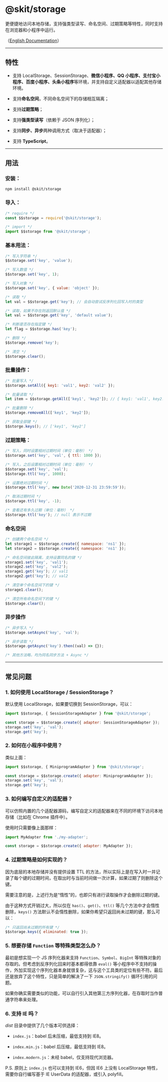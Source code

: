 # @skit/storage

更便捷地访问本地存储，支持强类型读写、命名空间、过期策略等特性，同时支持在浏览器和小程序中运行。

（[English Documentation](./README.md)）

---

## 特性

-   支持 LocalStorage、SessionStorage、**微信小程序、QQ 小程序、支付宝小程序、百度小程序、头条小程序**等环境，并支持自定义适配器以适配其他存储环境。

-   支持**命名空间**，不同命名空间下的存储相互隔离；

-   支持**过期策略**；

-   支持**强类型读写**（依赖于 JSON 序列化）；

-   支持**同步、异步**两种调用方式（取决于适配器）；

-   支持 **TypeScript**。

---

## 用法

### 安装：

```shell
npm install @skit/storage
```

### 导入：

```javascript
/* require */
const $$storage = require('@skit/storage');

/* import */
import $$storage from '@skit/storage';
```

### 基本用法：

```javascript
/* 写入字符串 */
$$storage.set('key', 'value');

/* 写入数值 */
$$storage.set('key', 1);

/* 写入对象 */
$$storage.set('key', { value: 'object' });

/* 读取 */
let val = $$storage.get('key'); // 会自动尝试反序列化回写入时的类型

/* 读取，如果不存在则返回默认值 */
let val = $$storage.get('key', 'default value');

/* 判断是否存在指定键 */
let flag = $$storage.has('key');

/* 删除 */
$$storage.remove('key');

/* 清空 */
$$storage.clear();
```

### 批量操作：

```javascript
/* 批量写入 */
$$storage.setAll({ key1: 'val1', key2: 'val2' });

/* 批量读取 */
let item = $$storage.getAll(['key1', 'key2']); // { key1: 'val1', key2: 'val2' }

/* 批量删除 */
$$storage.removeAll(['key1', 'key2']);

/* 获取全部键 */
$$storge.keys(); // ['key1', 'key2']
```

### 过期策略：

```javascript
/* 写入，同时设置相对过期时间（单位：毫秒） */
$$storage.set('key', 'val', { ttl: 1000 });

/* 写入，之后设置相对过期时间（单位：毫秒） */
$$storage.set('key', 'val');
$$storage.ttl('key', 1000);

/* 设置绝对过期时间 */
$$storage.ttl('key', new Date('2020-12-31 23:59:59'));

/* 取消过期时间 */
$$storage.ttl('key', -1);

/* 查看还有多久过期（单位：毫秒） */
$$storage.ttl('key'); // null 表示不过期
```

### 命名空间

```javascript
/* 创建两个命名空间 */
let storage1 = $$storage.create({ namespace: 'ns1' });
let storage2 = $$storage.create({ namespace: 'ns1' });

/* 命名空间彼此隔离，支持设置同名的键 */
storage1.set('key', 'val1');
storage2.set('key', 'val2');
storage1.get('key'); // val1
storage2.get('key'); // val2

/* 清空单个命名空间下的键 */
storage1.clear();

/* 清空所有命名空间下的键 */
$$storage.clear();
```

### 异步操作

```javascript
/* 异步写入 */
$$storage.setAsync('key', 'val');

/* 异步读取 */
$$storage.getAsync('key').then((val) => {});

/* 其他方法略，均为同名同步方法 + Async */
```

---

## 常见问题

### 1. 如何使用 LocalStorage / SessionStorage？

默认使用 LocalStorage，如果要切换到 SessionStorage，可以：

```javascript
import $$storage, { SessionStorageAdapter } from '@skit/storage';

const storage = $$storage.create({ adapter: SessionStorageAdapter });
storage.set('key', 'val');
storage.get('key');
```

### 2. 如何在小程序中使用？

类似上面：

```javascript
import $$storage, { MiniprogramAdapter } from '@skit/storage';

const storage = $$storage.create({ adapter: MiniprogramAdapter });
storage.set('key', 'val');
storage.get('key');
```

### 3. 如何编写自定义的适配器？

可以仿照内置的几个适配器源码，编写自定义的适配器来在不同的环境下访问本地存储（比如在 Chrome 插件中）。

使用时只需要像上面那样：

```javascript
import MyAdapter from './my-adapter';

const storage = $$storage.create({ adapter: MyAdapter });
```

### 4. 过期策略是如何实现的？

因为底层的本地存储并没有提供设置 TTL 的方法，所以实际上是在写入时一并记录了每个键的过期时间，在取出时与当前时间做一次计算，如果过期了则删除这个键。

需要注意的是，上述行为是“惰性”的，也即只有进行读取操作才会删除过期的键。

由于这种方式开销过大，所以仅在 `has()`、`get()`、`ttl()` 等几个方法中才会惰性删除，`keys()` 方法默认不会惰性删除，如果你希望只返回尚未过期的键，那么可以：

```javascript
/* 只返回尚未过期的所有键 */
$$storage.keys({ eliminated: true });
```

### 5. 想要存储 `Function` 等特殊类型怎么办？

最初是想实现一个 JS 序列化器来支持 `Function`、`Symbol`、`BigInt` 等特殊对象的存取的。但考虑到反序列化回来时基本都得依靠 `eval()` 等小程序中不支持的操作，外加实现这个序列化器本身就很复杂，这与这个工具类的定位有些不符。最后还是放弃了这个特性，只是简单的解决了一下 `JSON.stringify()` 循环引用的问题。

如果你确实需要类似的功能，可以自行引入其他第三方序列化器，在存取时当作普通字符串来处理。

### 6. 支持 IE 吗？

_dist_ 目录中提供了几个版本可供选择：

-   `index.js`：babel 后未压缩，最低支持到 IE8。

-   `index.min.js`：babel 后压缩，最低支持到 IE8。

-   `index.modern.js`：未经 babel，仅支持现代浏览器。

P.S. 原则上 `index.js` 也可以支持到 IE6，但因 IE6 上没有 LocalStorage 特性，需要你自行编写基于 IE UserData 的适配器，或引入 polyfill。
